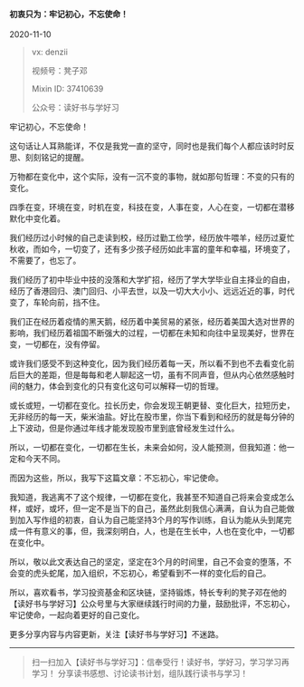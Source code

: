 #### 初衷只为：牢记初心，不忘使命！

2020-11-10

> vx: denzii
>
> 视频号：凳子邓
>
> Mixin ID: 37410639
>
> 公众号：读好书与学好习



牢记初心，不忘使命！

这句话让人耳熟能详，不仅是我党一直的坚守，同时也是我们每个人都应该时时反思、刻刻铭记的提醒。

万物都在变化中，这个实际，没有一沉不变的事物，就如那句哲理：不变的只有的变化。

四季在变，环境在变，时机在变，科技在变，人事在变，人心在变，一切都在潜移默化中变化着。

我们经历过小时候的自己走读到校，经历过勤工俭学，经历放牛喂羊，经历过夏忙秋收，而如今，一切变了，还有多少孩子经历如此丰富的童年和幸福，环境变了，不需要了，也忘了。

我们经历了初中毕业中技的没落和大学扩招，经历了学大学毕业自主择业的自由，经历了香港回归、澳门回归、小平去世，以及一切大大小小、远远近近的事，时代变了，车轮向前，挡不住。

我们正在经历着疫情的黑天鹅，经历着中美贸易的紧张，经历着美国大选对世界的影响，我们经历着祖国不断强大的过程，一切都在未知和向往中呈现美好，世界在变，一切都在，没有停留。

或许我们感受不到这种变化，因为我们经历着每一天，所以看不到也不去看变化前后巨大的差距，但是每每和老人聊起这一切，虽有不同声音，但从内心依然感触时间的魅力，体会到变化的只有变化这句可以解释一切的哲理。

或长或短，一切都在变化。拉长历史，你会发现王朝更替、变化巨大，拉短历史，无非经历的每一天，柴米油盐。好比在股市里，你当下看到和经历的就是每分钟的上下波动，但是你通过年线才能发现股市里到底曾经发生过什么。

所以，一切都在变化，一切都在生长，未来会如何，没人能预测，但我知道：他一定和今天不同。

而因为这些，所以，我写下这篇文章：不忘初心，牢记使命。

我知道，我逃离不了这个规律，一切都在变化，我甚至不知道自己将来会变成怎么样，或好，或坏，但一定不是当下的自己，虽然此刻我信心满满，自认为自己能做到加入写作组的初衷，自认为自己能坚持3个月的写作训练，自认为能从头到尾完成一件有意义的事，但，我深刻明白，人，也是在生长中，人也在变化中，一切都在变化中。

所以，敬以此文表达自己的坚定，坚定在3个月的时间里，自己不会变的堕落，不会变的虎头蛇尾，加入组织，不忘初心，希望看到不一样的变化后的自己。

所以，喜欢看书，学习投资基金和区块链，坚持锻炼，特长专利的凳子邓在他的【读好书与学好习】公众号里与大家继续践行时间的力量，鼓励批评，不忘初心，牢记使命，一起向着更好的自己变化。



更多分享内容与内容更新，关注【读好书与学好习】不迷路。

------

> 扫一扫加入【读好书与学好习】：信奉受行！读好书，学好习，学习学习再学习！ 分享读书感想、讨论读书计划，组队践行读书与学习！